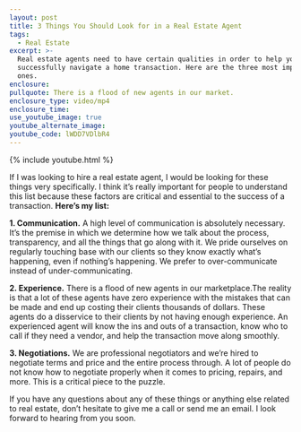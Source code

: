 ```yaml
---
layout: post
title: 3 Things You Should Look for in a Real Estate Agent
tags:
  - Real Estate
excerpt: >-
  Real estate agents need to have certain qualities in order to help you
  successfully navigate a home transaction. Here are the three most important
  ones.
enclosure:
pullquote: There is a flood of new agents in our market.
enclosure_type: video/mp4
enclosure_time:
use_youtube_image: true
youtube_alternate_image:
youtube_code: lWDD7VDlbR4
---
```


{% include youtube.html %}

If I was looking to hire a real estate agent, I would be looking for these things very specifically. I think it’s really important for people to understand this list because these factors are critical and essential to the success of a transaction. **Here’s my list:**

**1. Communication.** A high level of communication is absolutely necessary. It’s the premise in which we determine how we talk about the process, transparency, and all the things that go along with it. We pride ourselves on regularly touching base with our clients so they know exactly what’s happening, even if nothing’s happening. We prefer to over-communicate instead of under-communicating.&nbsp;

**2. Experience.** There is a flood of new agents in our marketplace.The reality is that a lot of these agents have zero experience with the mistakes that can be made and end up costing their clients thousands of dollars. These agents do a disservice to their clients by not having enough experience. An experienced agent will know the ins and outs of a transaction, know who to call if they need a vendor, and help the transaction move along smoothly.&nbsp;

**3. Negotiations.** We are professional negotiators and we’re hired to negotiate terms and price and the entire process through. A lot of people do not know how to negotiate properly when it comes to pricing, repairs, and more. This is a critical piece to the puzzle.

If you have any questions about any of these things or anything else related to real estate, don’t hesitate to give me a call or send me an email. I look forward to hearing from you soon.